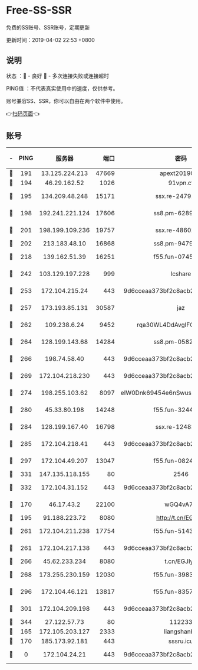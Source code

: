 # Free-SS-SSR

免费的SS账号、SSR账号，定期更新

更新时间：2019-04-02 22:53 +0800

## 说明

状态     ：🙂 - 良好 🙁 - 多次连接失败或连接超时

PING值   ：不代表真实使用中的速度，仅供参考。

账号兼容SS、SSR，你可以自由在两个软件中使用。

👉[扫码页面](https://liesauer.github.io/Free-SS-SSR/)👈

## 账号

|-|PING|服务器|端口|密码|加密方式|区域|
|:----:|:----:|:-----:|-----:|:----:|:----:|:----:|
|🙂|191|13.125.224.213|47669|apext2019001|chacha20|KR|
|🙂|194|46.29.162.52|1026|91vpn.cf|rc4-md5|RU|
|🙂|195|134.209.48.248|15171|ssx.re-24791973|aes-256-cfb|US|
|🙂|198|192.241.221.124|17606|ss8.pm-62896524|aes-256-cfb|US|
|🙂|201|198.199.109.236|19757|ssx.re-48602864|aes-256-cfb|US|
|🙂|202|213.183.48.10|16868|ss8.pm-94797530|rc4-md5|RU|
|🙂|218|139.162.51.39|16251|f55.fun-07454874|aes-256-cfb|SG|
|🙂|242|103.129.197.228|999|lcshare|aes-256-cfb|US|
|🙂|253|172.104.215.24|443|9d6cceaa373bf2c8acb22e60b6a58be6|aes-256-cfb|US|
|🙂|257|173.193.85.131|30587|jaz|aes-256-cfb|US|
|🙂|262|109.238.6.24|9452|rqa30WL4DdAvgIFG6Fs3znzTa|aes-256-cfb|FR|
|🙂|264|128.199.143.68|14284|ss8.pm-05820296|aes-256-cfb|SG|
|🙂|266|198.74.58.40|443|9d6cceaa373bf2c8acb22e60b6a58be6|aes-256-cfb|US|
|🙂|269|172.104.218.230|443|9d6cceaa373bf2c8acb22e60b6a58be6|aes-256-cfb|US|
|🙂|274|198.255.103.62|8097|eIW0Dnk69454e6nSwuspv9DmS201tQ0D|aes-256-cfb|US|
|🙂|280|45.33.80.198|14248|f55.fun-32443287|aes-256-cfb|US|
|🙂|284|128.199.167.40|16798|ssx.re-12483342|aes-256-cfb|SG|
|🙂|285|172.104.218.41|443|9d6cceaa373bf2c8acb22e60b6a58be6|aes-256-cfb|US|
|🙂|297|172.104.49.207|13047|f55.fun-08242139|aes-256-cfb|SG|
|🙂|331|147.135.118.155|80|2546|chacha20|US|
|🙂|332|172.104.31.152|443|9d6cceaa373bf2c8acb22e60b6a58be6|aes-256-cfb|US|
|🙂|170|46.17.43.2|22100|wGQ4vA7D|aes-256-gcm|RU|
|🙂|195|91.188.223.72|8080|http://t.cn/EGJIyrl|rc4-md5|RU|
|🙂|261|172.104.211.238|17754|f55.fun-51431249|aes-256-cfb|US|
|🙂|261|172.104.217.138|443|9d6cceaa373bf2c8acb22e60b6a58be6|aes-256-cfb|US|
|🙂|266|45.62.233.234|8080|t.cn/EGJIyrl|rc4-md5|CA|
|🙂|268|173.255.230.159|12030|f55.fun-39837860|aes-256-cfb|US|
|🙂|296|172.104.46.121|13817|f55.fun-83574380|aes-256-cfb|SG|
|🙂|301|172.104.209.198|443|9d6cceaa373bf2c8acb22e60b6a58be6|aes-256-cfb|US|
|🙂|344|27.122.57.73|80|112233|chacha20|HK|
|🙁|165|172.105.203.127|2333|liangshanbo|chacha20|JP|
|🙁|170|185.173.92.181|443|sssru.icu|rc4-md5|RU|
|🙁|0|172.104.24.21|443|9d6cceaa373bf2c8acb22e60b6a58be6|aes-256-cfb|US|
